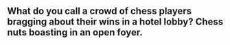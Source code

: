 ## What do you call a crowd of chess players bragging about their wins in a hotel lobby? Chess nuts boasting in an open foyer.
